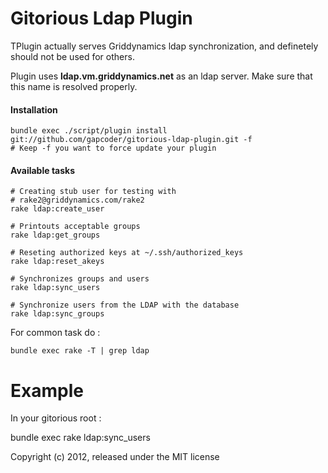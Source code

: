 Gitorious Ldap Plugin
=============
TPlugin actually serves Griddynamics ldap synchronization,
and definetely should not be used for others.

Plugin uses **ldap.vm.griddynamics.net** as an ldap server. Make sure that this name is resolved properly.

#### Installation
	bundle exec ./script/plugin install git://github.com/gapcoder/gitorious-ldap-plugin.git -f 
	# Keep -f you want to force update your plugin

#### Available tasks

 	# Creating stub user for testing with  
 	# rake2@griddynamics.com/rake2 	 
 	rake ldap:create_user 
 	
 	# Printouts acceptable groups
 	rake ldap:get_groups
 	
 	# Reseting authorized keys at ~/.ssh/authorized_keys
 	rake ldap:reset_akeys
 	
 	# Synchronizes groups and users
 	rake ldap:sync_users
 	
 	# Synchronize users from the LDAP with the database
 	rake ldap:sync_groups 
 	

For common task do :
	 
	bundle exec rake -T | grep ldap 

Example
=======
In your gitorious root :

bundle exec rake ldap:sync_users


Copyright (c) 2012, released under the MIT license
